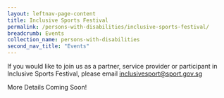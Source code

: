 ```yaml
---
layout: leftnav-page-content
title: Inclusive Sports Festival
permalink: /persons-with-disabilities/inclusive-sports-festival/
breadcrumb: Events
collection_name: persons-with-disabilities
second_nav_title: "Events"
---
```


If you would like to join us as a partner, service provider or participant in Inclusive Sports Festival, please email inclusivesport@sport.gov.sg

More Details Coming Soon!
